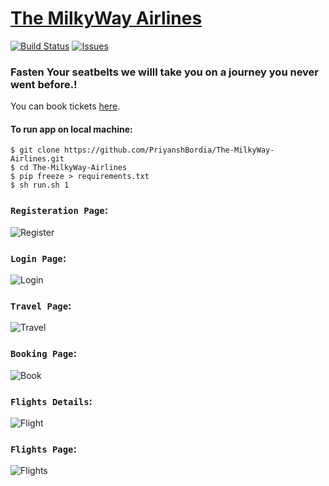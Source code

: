 # [The MilkyWay Airlines](https://github.com/PriyanshBordia/The-MilkyWay-Airlines)

[![Build Status](https://travis-ci.com/PriyanshBordia/The-MilkyWay-Airlines.svg?branch=main)](https://travis-ci.com/PriyanshBordia/The-MilkyWay-Airlines)
[![Issues](http://img.shields.io/github/issues/PriyanshBordia/The-MilkyWay-Airlines.svg)](https://github.com/PriyanshBordia/The-MilkyWay-Airlines/issues)


### Fasten Your seatbelts we willl take you on a journey you never went before.!


You can book tickets [here](https://the-milky-way-airlines.herokuapp.com).


#### To run app on local machine:
```
$ git clone https://github.com/PriyanshBordia/The-MilkyWay-Airlines.git
$ cd The-MilkyWay-Airlines
$ pip freeze > requirements.txt
$ sh run.sh 1
```

### `Registeration Page`:

![Register](https://priyanshbordia.github.io/screenshots/register.png)

### `Login Page`:

![Login](https://priyanshbordia.github.io/screenshots/login.png)

### `Travel Page`:

![Travel](https://priyanshbordia.github.io/screenshots/travel.png)

### `Booking Page`:

![Book](https://priyanshbordia.github.io/screenshots/book.png)

### `Flights Details`:

![Flight](https://priyanshbordia.github.io/screenshots/flight.png)

### `Flights Page`:

![Flights](https://priyanshbordia.github.io/screenshots/flights.png)
